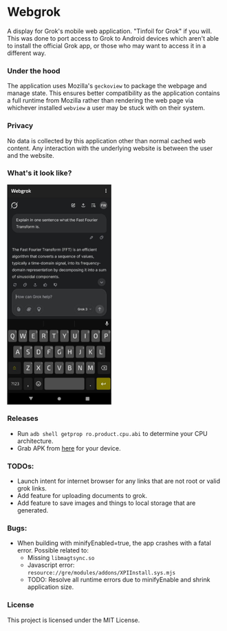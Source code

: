 # Webgrok 
A display for Grok's mobile web application. "Tinfoil for Grok" if you will. This was done
to port access to Grok to Android devices which aren't able to install the official Grok app, or
those who may want to access it in a different way.

### Under the hood
The application uses Mozilla's `geckoview` to package the webpage and manage state. This ensures
better compatibility as the application contains a full runtime from Mozilla rather than rendering 
the web page via whichever installed `webview` a user may be stuck with on their system. 

### Privacy
No data is collected by this application other than normal cached web content. Any interaction with 
the underlying website is between the user and the website. 

### What's it look like?

<div style="display: flex; justify-content: space-between;"> 
  <img src="screenshots/screenshot_2.jpg" alt="Screenshot 2" style="width: 48%;">
</div>

### Releases
- Run ```adb shell getprop ro.product.cpu.abi``` to determine your CPU architecture.
- Grab APK from [here](https://github.com/steadfastengineering/grokweb/releases/latest) for your device.

### TODOs:
- Launch intent for internet browser for any links that are not root or valid grok links.
- Add feature for uploading documents to grok.  
- Add feature to save images and things to local storage that are generated.

### Bugs: 
- When building with minifyEnabled=true, the app crashes with a fatal error. Possible related to:
  - Missing `libmagtsync.so`
  - Javascript error: `resource://gre/modules/addons/XPIInstall.sys.mjs`
  - TODO: Resolve all runtime errors due to minifyEnable and shrink application size.

### License
This project is licensed under the MIT License.
